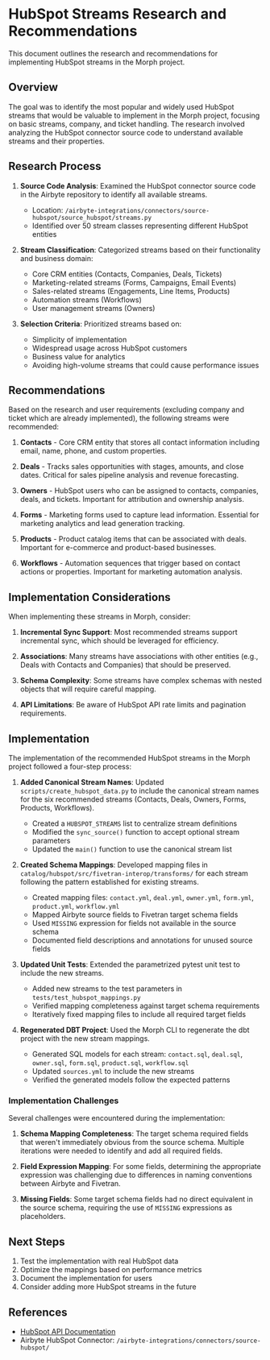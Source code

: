 # HubSpot Streams Research and Recommendations

This document outlines the research and recommendations for implementing HubSpot streams in the Morph project.

## Overview

The goal was to identify the most popular and widely used HubSpot streams that would be valuable to implement in the Morph project, focusing on basic streams, company, and ticket handling. The research involved analyzing the HubSpot connector source code to understand available streams and their properties.

## Research Process

1. **Source Code Analysis**: Examined the HubSpot connector source code in the Airbyte repository to identify all available streams.

   - Location: `/airbyte-integrations/connectors/source-hubspot/source_hubspot/streams.py`
   - Identified over 50 stream classes representing different HubSpot entities

2. **Stream Classification**: Categorized streams based on their functionality and business domain:

   - Core CRM entities (Contacts, Companies, Deals, Tickets)
   - Marketing-related streams (Forms, Campaigns, Email Events)
   - Sales-related streams (Engagements, Line Items, Products)
   - Automation streams (Workflows)
   - User management streams (Owners)

3. **Selection Criteria**: Prioritized streams based on:
   - Simplicity of implementation
   - Widespread usage across HubSpot customers
   - Business value for analytics
   - Avoiding high-volume streams that could cause performance issues

## Recommendations

Based on the research and user requirements (excluding company and ticket which are already implemented), the following streams were recommended:

1. **Contacts** - Core CRM entity that stores all contact information including email, name, phone, and custom properties.

2. **Deals** - Tracks sales opportunities with stages, amounts, and close dates. Critical for sales pipeline analysis and revenue forecasting.

3. **Owners** - HubSpot users who can be assigned to contacts, companies, deals, and tickets. Important for attribution and ownership analysis.

4. **Forms** - Marketing forms used to capture lead information. Essential for marketing analytics and lead generation tracking.

5. **Products** - Product catalog items that can be associated with deals. Important for e-commerce and product-based businesses.

6. **Workflows** - Automation sequences that trigger based on contact actions or properties. Important for marketing automation analysis.

## Implementation Considerations

When implementing these streams in Morph, consider:

1. **Incremental Sync Support**: Most recommended streams support incremental sync, which should be leveraged for efficiency.

2. **Associations**: Many streams have associations with other entities (e.g., Deals with Contacts and Companies) that should be preserved.

3. **Schema Complexity**: Some streams have complex schemas with nested objects that will require careful mapping.

4. **API Limitations**: Be aware of HubSpot API rate limits and pagination requirements.

## Implementation

The implementation of the recommended HubSpot streams in the Morph project followed a four-step process:

1. **Added Canonical Stream Names**: Updated `scripts/create_hubspot_data.py` to include the canonical stream names for the six recommended streams (Contacts, Deals, Owners, Forms, Products, Workflows).

   - Created a `HUBSPOT_STREAMS` list to centralize stream definitions
   - Modified the `sync_source()` function to accept optional stream parameters
   - Updated the `main()` function to use the canonical stream list

2. **Created Schema Mappings**: Developed mapping files in `catalog/hubspot/src/fivetran-interop/transforms/` for each stream following the pattern established for existing streams.

   - Created mapping files: `contact.yml`, `deal.yml`, `owner.yml`, `form.yml`, `product.yml`, `workflow.yml`
   - Mapped Airbyte source fields to Fivetran target schema fields
   - Used `MISSING` expression for fields not available in the source schema
   - Documented field descriptions and annotations for unused source fields

3. **Updated Unit Tests**: Extended the parametrized pytest unit test to include the new streams.

   - Added new streams to the test parameters in `tests/test_hubspot_mappings.py`
   - Verified mapping completeness against target schema requirements
   - Iteratively fixed mapping files to include all required target fields

4. **Regenerated DBT Project**: Used the Morph CLI to regenerate the dbt project with the new stream mappings.
   - Generated SQL models for each stream: `contact.sql`, `deal.sql`, `owner.sql`, `form.sql`, `product.sql`, `workflow.sql`
   - Updated `sources.yml` to include the new streams
   - Verified the generated models follow the expected patterns

### Implementation Challenges

Several challenges were encountered during the implementation:

1. **Schema Mapping Completeness**: The target schema required fields that weren't immediately obvious from the source schema. Multiple iterations were needed to identify and add all required fields.

2. **Field Expression Mapping**: For some fields, determining the appropriate expression was challenging due to differences in naming conventions between Airbyte and Fivetran.

3. **Missing Fields**: Some target schema fields had no direct equivalent in the source schema, requiring the use of `MISSING` expressions as placeholders.

## Next Steps

1. Test the implementation with real HubSpot data
2. Optimize the mappings based on performance metrics
3. Document the implementation for users
4. Consider adding more HubSpot streams in the future

## References

- [HubSpot API Documentation](https://developers.hubspot.com/docs/api/overview)
- Airbyte HubSpot Connector: `/airbyte-integrations/connectors/source-hubspot/`
